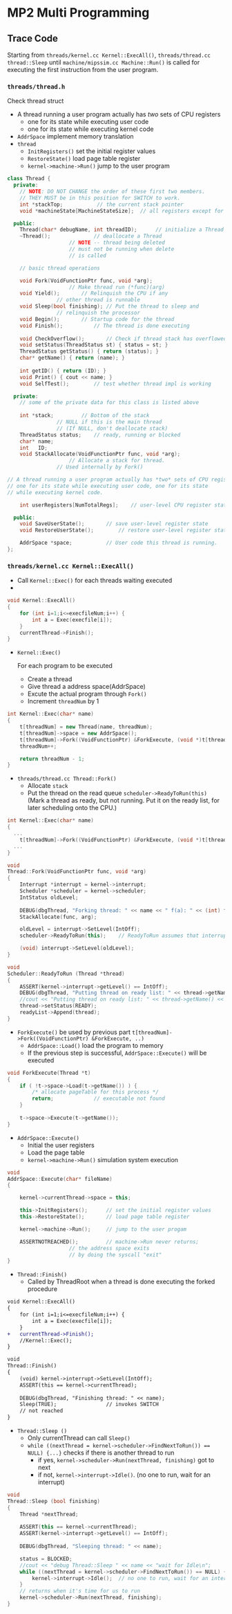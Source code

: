 # MP2 Multi Programming

## Trace Code

Starting from `threads/kernel.cc ​Kernel::ExecAll()​`, `threads/thread.cc thread::Sleep`​ ​until `machine/mipssim.cc ​Machine::Run()` is called
for executing the first instruction from the user program.

### `threads/thread.h`

Check thread struct

* A thread running a user program actually has *two* sets of CPU registers
    * one for its state while executing user code
    * one for its state while executing kernel code
* `AddrSpace` implement memory translation
* `thread`
    * `InitRegisters()` set the initial register values
    * `RestoreState()` load page table register
    * `kernel->machine->Run()` jump to the user program

```cc
class Thread {
  private:
    // NOTE: DO NOT CHANGE the order of these first two members.
    // THEY MUST be in this position for SWITCH to work.
    int *stackTop;			 // the current stack pointer
    void *machineState[MachineStateSize];  // all registers except for stackTop

  public:
    Thread(char* debugName, int threadID);		// initialize a Thread 
    ~Thread(); 				// deallocate a Thread
					// NOTE -- thread being deleted
					// must not be running when delete 
					// is called

    // basic thread operations

    void Fork(VoidFunctionPtr func, void *arg); 
    				// Make thread run (*func)(arg)
    void Yield();  		// Relinquish the CPU if any 
				// other thread is runnable
    void Sleep(bool finishing); // Put the thread to sleep and 
				// relinquish the processor
    void Begin();		// Startup code for the thread	
    void Finish();  		// The thread is done executing
    
    void CheckOverflow();   	// Check if thread stack has overflowed
    void setStatus(ThreadStatus st) { status = st; }
    ThreadStatus getStatus() { return (status); }
	char* getName() { return (name); }
    
	int getID() { return (ID); }
    void Print() { cout << name; }
    void SelfTest();		// test whether thread impl is working

  private:
    // some of the private data for this class is listed above
    
    int *stack; 	 	// Bottom of the stack 
				// NULL if this is the main thread
				// (If NULL, don't deallocate stack)
    ThreadStatus status;	// ready, running or blocked
    char* name;
	int   ID;
    void StackAllocate(VoidFunctionPtr func, void *arg);
    				// Allocate a stack for thread.
				// Used internally by Fork()

// A thread running a user program actually has *two* sets of CPU registers -- 
// one for its state while executing user code, one for its state 
// while executing kernel code.

    int userRegisters[NumTotalRegs];	// user-level CPU register state

  public:
    void SaveUserState();		// save user-level register state
    void RestoreUserState();		// restore user-level register state

    AddrSpace *space;			// User code this thread is running.
};
```

### `threads/kernel.cc​ Kernel::ExecAll()​`

* Call `Kernel::Exec()` for each threads waiting executed
* 

```cc
void Kernel::ExecAll()
{
	for (int i=1;i<=execfileNum;i++) {
		int a = Exec(execfile[i]);
	}
	currentThread->Finish();
}
```

* `Kernel::Exec()`

  For each program to be executed

  * Create a thread
  * Give thread a address space(AddrSpace)
  * Excute the actual program through `Fork()`
  * Increment `threadNum` by 1

```cc
int Kernel::Exec(char* name)
{
	t[threadNum] = new Thread(name, threadNum);
	t[threadNum]->space = new AddrSpace();
	t[threadNum]->Fork((VoidFunctionPtr) &ForkExecute, (void *)t[threadNum]);
	threadNum++;

	return threadNum - 1;
}
```

* `threads/thread.cc Thread::Fork()`
  * Allocate `stack`
  * Put the thread on the read queue `scheduler->ReadyToRun(this)` (Mark a thread as ready, but not running. Put it on the ready list, for later scheduling onto the CPU.)
  
```cc
int Kernel::Exec(char* name)
{
  ...
	t[threadNum]->Fork((VoidFunctionPtr) &ForkExecute, (void *)t[threadNum]);
  ...
}

void 
Thread::Fork(VoidFunctionPtr func, void *arg)
{
    Interrupt *interrupt = kernel->interrupt;
    Scheduler *scheduler = kernel->scheduler;
    IntStatus oldLevel;
    
    DEBUG(dbgThread, "Forking thread: " << name << " f(a): " << (int) func << " " << arg);
    StackAllocate(func, arg);

    oldLevel = interrupt->SetLevel(IntOff);
    scheduler->ReadyToRun(this);	// ReadyToRun assumes that interrupts are disabled!

    (void) interrupt->SetLevel(oldLevel);
}    

void
Scheduler::ReadyToRun (Thread *thread)
{
    ASSERT(kernel->interrupt->getLevel() == IntOff);
    DEBUG(dbgThread, "Putting thread on ready list: " << thread->getName());
	//cout << "Putting thread on ready list: " << thread->getName() << endl ;
    thread->setStatus(READY);
    readyList->Append(thread);
}
```

* `ForkExecute()` be used by previous part `t[threadNum]->Fork((VoidFunctionPtr) &ForkExecute, ..)`
  * `AddrSpace::Load()` load the program to memory
  * If the previous step is successful, `AddrSpace::Execute()` will be executed

```cc
void ForkExecute(Thread *t)
{
	if ( !t->space->Load(t->getName()) ) {
        /* allocate pageTable for this process */
    	return;             // executable not found
    }
	
    t->space->Execute(t->getName());
}
```

* `AddrSpace::Execute()`
  * Initial the user registers
  * Load the page table
  * `kernel->machine->Run()` simulation system execution

```cc
void 
AddrSpace::Execute(char* fileName) 
{

    kernel->currentThread->space = this;

    this->InitRegisters();		// set the initial register values
    this->RestoreState();		// load page table register

    kernel->machine->Run();		// jump to the user progam

    ASSERTNOTREACHED();			// machine->Run never returns;
					// the address space exits
					// by doing the syscall "exit"
}
```

* `Thread::Finish()`
  * Called by ThreadRoot when a thread is done executing the forked procedure
```diff
void Kernel::ExecAll()
{
	for (int i=1;i<=execfileNum;i++) {
		int a = Exec(execfile[i]);
	}
+	currentThread->Finish();
    //Kernel::Exec();	
}

void
Thread::Finish()
{
    (void) kernel->interrupt->SetLevel(IntOff);		
    ASSERT(this == kernel->currentThread);
    
    DEBUG(dbgThread, "Finishing thread: " << name);
    Sleep(TRUE);				// invokes SWITCH
    // not reached
}
```

* `Thread::Sleep ()`
  * Only currentThread can call `Sleep()`
  * `while ((nextThread = kernel->scheduler->FindNextToRun()) == NULL) {...}` checks if there is another thread to run
    * if yes, `kernel->scheduler->Run(nextThread, finishing)` got to next
    * if not, `kernel->interrupt->Idle()`. (no one to run, wait for an interrupt)

```cc
void
Thread::Sleep (bool finishing)
{
    Thread *nextThread;
    
    ASSERT(this == kernel->currentThread);
    ASSERT(kernel->interrupt->getLevel() == IntOff);
    
    DEBUG(dbgThread, "Sleeping thread: " << name);

    status = BLOCKED;
	//cout << "debug Thread::Sleep " << name << "wait for Idle\n";
    while ((nextThread = kernel->scheduler->FindNextToRun()) == NULL) {
		kernel->interrupt->Idle();	// no one to run, wait for an interrupt
	}    
    // returns when it's time for us to run
    kernel->scheduler->Run(nextThread, finishing); 
}

```